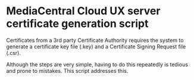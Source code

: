 # MediaCentral Cloud UX server certificate generation script

Certificates from a 3rd party Certificate Authority requires the system to generate a certificate key file (.key) and a Certificate Signing Request file (.csr).

Although the steps are very simple, having to do this repeatedly is tedious and prone to mistakes. This script addresses this.